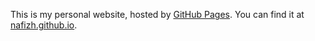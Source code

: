 This is my personal website, hosted by [GitHub Pages](http://pages.github.com). You can find it at [nafizh.github.io](http://nafizh.github.io).